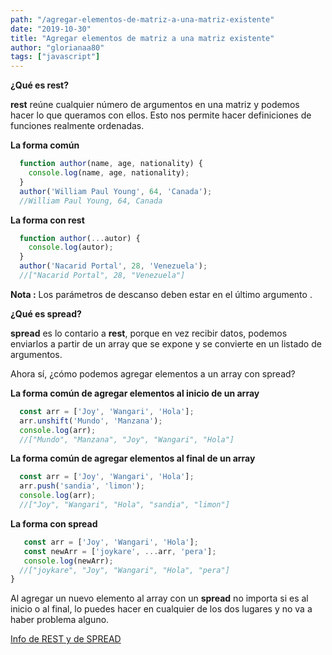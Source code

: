 ```yaml
---
path: "/agregar-elementos-de-matriz-a-una-matriz-existente"
date: "2019-10-30"
title: "Agregar elementos de matriz a una matriz existente"
author: "glorianaa80"
tags: ["javascript"]
---
```


**¿Qué es rest?**

**rest** reúne cualquier número de argumentos en una matriz y podemos hacer lo que queramos con ellos. Esto nos permite hacer definiciones de funciones realmente ordenadas.

**La forma común**

```javascript
  function author(name, age, nationality) {
    console.log(name, age, nationality);
  }
  author('William Paul Young', 64, 'Canada');
  //William Paul Young, 64, Canada
```

**La forma con rest**

```javascript
  function author(...autor) {
    console.log(autor);
  }
  author('Nacarid Portal', 28, 'Venezuela');
  //["Nacarid Portal", 28, "Venezuela"]
```
**Nota :**
Los parámetros de descanso deben estar en el último argumento .

**¿Qué es spread?**

**spread** es lo contario a **rest**, porque en vez recibir datos, podemos enviarlos a partir de un array que se expone y se convierte en un listado de argumentos.

Ahora sí, ¿cómo podemos agregar elementos a un array con spread?

**La forma común de agregar elementos al inicio de un array**

```javascript
  const arr = ['Joy', 'Wangari', 'Hola'];
  arr.unshift('Mundo', 'Manzana');
  console.log(arr);
  //["Mundo", "Manzana", "Joy", "Wangari", "Hola"]
```

**La forma común de agregar elementos al final de un array**
```javascript
  const arr = ['Joy', 'Wangari', 'Hola'];
  arr.push('sandia', 'limon');
  console.log(arr);
  //["Joy", "Wangari", "Hola", "sandia", "limon"]
```

**La forma con spread**

```javascript
   const arr = ['Joy', 'Wangari', 'Hola'];
   const newArr = ['joykare', ...arr, 'pera'];
   console.log(newArr);
  //["joykare", "Joy", "Wangari", "Hola", "pera"]
}
```
Al agregar un nuevo elemento al array con un **spread** no importa si es al inicio o al final, lo puedes hacer en cualquier de los dos lugares y no va a haber problema alguno.

[Info de REST y de SPREAD](https://scotch.io/bar-talk/javascripts-three-dots-spread-vs-rest-operators543)